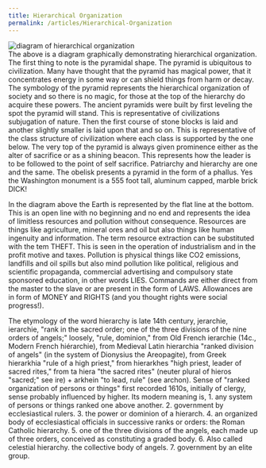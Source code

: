 ```yaml
---
title: Hierarchical Organization	
permalink: /articles/Hierarchical-Organization
---
```

![diagram of hierarchical organization](/images/compressed/Hierarchical-Organization/HierarchicalOrganization.png)	
The above is a diagram graphically demonstrating hierarchical organization. The first thing to note is the pyramidal shape. The pyramid is ubiquitous to civilization. Many have thought that the pyramid has magical power, that it concentrates energy in some way or can shield things from harm or decay. The symbology of the pyramid represents the hierarchical organization of society and so there is no magic, for those at the top of the hierarchy  do acquire these powers.  The ancient pyramids were built by first leveling the spot the pyramid will stand. This is representative of civilizations subjugation of nature. Then the first course of stone blocks is laid and another slightly smaller is laid upon that and so on. This is representative of the class structure of civilization where each class is supported by the one below. The very top of the pyramid is always given prominence either as the alter of sacrifice or as a shining beacon. This represents how the leader is to be followed to the point of self sacrifice. Patriarchy and hierarchy are one and the same. The obelisk presents a pyramid in the form of a phallus. Yes the Washington monument is a 555 foot tall, aluminum capped, marble brick DICK!

In the diagram above the Earth is represented by the flat line at the bottom. This is an open line with no beginning and no end and represents the idea of limitless resources and pollution without consequence. Resources are things like agriculture, mineral ores and oil but also things like human ingenuity and information. The term resource extraction can be substituted with the tem THEFT. This is seen in the operation of industrialism and in the profit motive and taxes. Pollution is physical things like CO2 emissions, landfills and oil spills but also mind pollution like political, religious and scientific propaganda, commercial advertising and compulsory state sponsored education, in other words LIES. Commands are either direct from the master to the slave or are present in the form of LAWS. Allowances are in form of MONEY and RIGHTS (and you thought rights were social progress!).

The etymology of the word hierarchy is late 14th century, jerarchie, ierarchie, "rank in the sacred order; one of the three divisions of the nine orders of angels;" loosely, "rule, dominion," from Old French ierarchie (14c., Modern French hiérarchie), from Medieval Latin hierarchia "ranked division of angels" (in the system of Dionysius the Areopagite), from Greek hierarkhia "rule of a high priest," from hierarkhes "high priest, leader of sacred rites," from ta hiera "the sacred rites" (neuter plural of hieros "sacred;" see ire) + arkhein "to lead, rule" (see archon). Sense of "ranked organization of persons or things" first recorded 1610s, initially of clergy, sense probably influenced by higher. Its modern meaning is, 1. any system of persons or things ranked one above another. 2. government by ecclesiastical rulers. 3. the power or dominion of a hierarch. 4. an organized body of ecclesiastical officials in successive ranks or orders: the Roman Catholic hierarchy. 5. one of the three divisions of the angels, each made up of three orders, conceived as constituting a graded body. 6. Also called celestial hierarchy. the collective body of angels. 7. government by an elite group.


      
